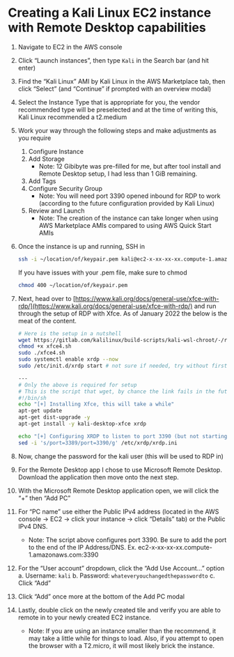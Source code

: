# Creating a Kali Linux EC2 instance with Remote Desktop capabilities

1. Navigate to EC2 in the AWS console 
2. Click “Launch instances”, then type `Kali` in the Search bar (and hit enter)
3. Find the “Kali Linux” AMI by Kali Linux in the AWS Marketplace tab, then click “Select” (and “Continue” if prompted with an overview modal)
4. Select the Instance Type that is appropriate for you, the vendor recommended type will be preselected and at the time of writing this, Kali Linux recommended a t2.medium
5. Work your way through the following steps and make adjustments as you require 
    1. Configure Instance 
    2. Add Storage 
        - Note: 12 Gibibyte was pre-filled for me, but after tool install and Remote Desktop setup, I had less than 1 GiB remaining. 
    3. Add Tags 
    4. Configure Security Group 
        - Note: You will need port 3390 opened inbound for RDP to work (according to the future configuration provided by Kali Linux)
    5. Review and Launch 
        - Note: The creation of the instance can take longer when using AWS Marketplace AMIs compared to using AWS Quick Start AMIs
6. Once the instance is up and running, SSH in
    
    ```bash
    ssh -i ~/location/of/keypair.pem kali@ec2-x-xx-xx-xx.compute-1.amazonaws.com
    ```
    
    If you have issues with your .pem file, make sure to chmod 
    
    ```bash
    chmod 400 ~/location/of/keypair.pem
    ```
    
7. Next, head over to [https://www.kali.org/docs/general-use/xfce-with-rdp/](https://www.kali.org/docs/general-use/xfce-with-rdp/) and run through the setup of RDP with Xfce. As of January 2022 the below is the meat of the content. 
    
    ```bash
    # Here is the setup in a nutshell 
    wget https://gitlab.com/kalilinux/build-scripts/kali-wsl-chroot/-/raw/master/xfce4.sh
    chmod +x xfce4.sh
    sudo ./xfce4.sh
    sudo systemctl enable xrdp --now
    sudo /etc/init.d/xrdp start # not sure if needed, try without first
    
    ---
    # Only the above is required for setup
    # This is the script that wget, by chance the link fails in the future 
    #!/bin/sh
    echo "[+] Installing Xfce, this will take a while"
    apt-get update
    apt-get dist-upgrade -y
    apt-get install -y kali-desktop-xfce xrdp
    
    echo "[+] Configuring XRDP to listen to port 3390 (but not starting the service)..."
    sed -i 's/port=3389/port=3390/g' /etc/xrdp/xrdp.ini
    ```
    
8. Now, change the password for the kali user (this will be used to RDP in)
9. For the Remote Desktop app I chose to use Microsoft Remote Desktop. Download the application then move onto the next step. 
10. With the Microsoft Remote Desktop application open, we will click the “+” then “Add PC”
11. For “PC name” use either the Public IPv4 address (located in the AWS console → EC2 → click your instance → click “Details” tab) or the Public IPv4 DNS. 
    - Note: The script above configures port 3390. Be sure to add the port to the end of the IP Address/DNS. Ex. ec2-x-xx-xx-xx.compute-1.amazonaws.com:3390 
12. For the “User account” dropdown, click the “Add Use Account...” option
    a. Username: `kali`
    b. Password: `whateveryouchangedthepasswordto`
    c. Click “Add”
13. Click “Add” once more at the bottom of the Add PC modal
14. Lastly, double click on the newly created tile and verify you are able to remote in to your newly created EC2 instance. 
    - Note: If you are using an instance smaller than the recommend, it may take a little while for things to load. Also, if you attempt to open the browser with a T2.micro, it will most likely brick the instance.